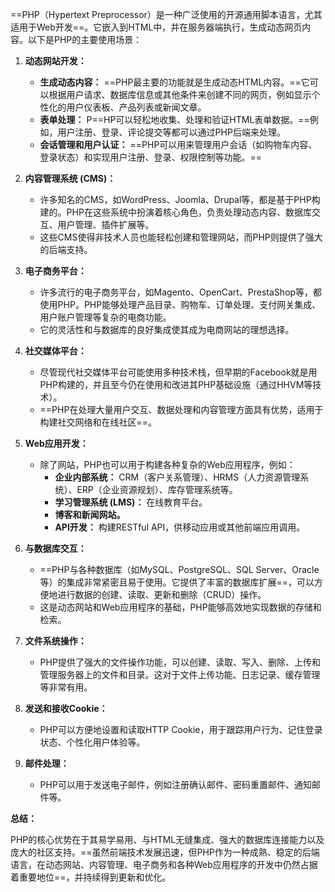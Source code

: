 ==PHP（Hypertext Preprocessor）是一种广泛使用的开源通用脚本语言，尤其适用于Web开发==。它嵌入到HTML中，并在服务器端执行，生成动态网页内容。以下是PHP的主要使用场景：

1. **动态网站开发：**
    
    - **生成动态内容：** ==PHP最主要的功能就是生成动态HTML内容。==它可以根据用户请求、数据库信息或其他条件来创建不同的网页，例如显示个性化的用户仪表板、产品列表或新闻文章。
    - **表单处理：** P==HP可以轻松地收集、处理和验证HTML表单数据。==例如，用户注册、登录、评论提交等都可以通过PHP后端来处理。
    - **会话管理和用户认证：** ==PHP可以用来管理用户会话（如购物车内容、登录状态）和实现用户注册、登录、权限控制等功能。==
2. **内容管理系统 (CMS)：**
    
    - 许多知名的CMS，如WordPress、Joomla、Drupal等，都是基于PHP构建的。PHP在这些系统中扮演着核心角色，负责处理动态内容、数据库交互、用户管理、插件扩展等。
    - 这些CMS使得非技术人员也能轻松创建和管理网站，而PHP则提供了强大的后端支持。
3. **电子商务平台：**
    
    - 许多流行的电子商务平台，如Magento、OpenCart、PrestaShop等，都使用PHP。PHP能够处理产品目录、购物车、订单处理、支付网关集成、用户账户管理等复杂的电商功能。
    - 它的灵活性和与数据库的良好集成使其成为电商网站的理想选择。
4. **社交媒体平台：**
    
    - 尽管现代社交媒体平台可能使用多种技术栈，但早期的Facebook就是用PHP构建的，并且至今仍在使用和改进其PHP基础设施（通过HHVM等技术）。
    - ==PHP在处理大量用户交互、数据处理和内容管理方面具有优势，适用于构建社交网络和在线社区==。
5. **Web应用开发：**
    
    - 除了网站，PHP也可以用于构建各种复杂的Web应用程序，例如：
        - **企业内部系统：** CRM（客户关系管理）、HRMS（人力资源管理系统）、ERP（企业资源规划）、库存管理系统等。
        - **学习管理系统 (LMS)：** 在线教育平台。
        - **博客和新闻网站。**
        - **API开发：** 构建RESTful API，供移动应用或其他前端应用调用。
6. **与数据库交互：**
    
    - ==PHP与各种数据库（如MySQL、PostgreSQL、SQL Server、Oracle等）的集成非常紧密且易于使用。它提供了丰富的数据库扩展==，可以方便地进行数据的创建、读取、更新和删除（CRUD）操作。
    - 这是动态网站和Web应用程序的基础，PHP能够高效地实现数据的存储和检索。
7. **文件系统操作：**
    
    - PHP提供了强大的文件操作功能，可以创建、读取、写入、删除、上传和管理服务器上的文件和目录。这对于文件上传功能、日志记录、缓存管理等非常有用。
8. **发送和接收Cookie：**
    
    - PHP可以方便地设置和读取HTTP Cookie，用于跟踪用户行为、记住登录状态、个性化用户体验等。
9. **邮件处理：**
    
    - PHP可以用于发送电子邮件，例如注册确认邮件、密码重置邮件、通知邮件等。

**总结：**

PHP的核心优势在于其易学易用、与HTML无缝集成、强大的数据库连接能力以及庞大的社区支持。==虽然前端技术发展迅速，但PHP作为一种成熟、稳定的后端语言，在动态网站、内容管理、电子商务和各种Web应用程序的开发中仍然占据着重要地位==，并持续得到更新和优化。